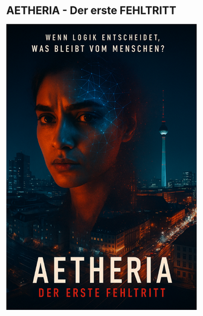 # AETHERIA - Der erste FEHLTRITT

![Poster](https://raw.githubusercontent.com/deniskropp/t5/main/POSTER.png)
